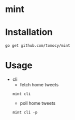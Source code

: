 # mint

# Installation
```
go get github.com/tomocy/mint
```

# Usage
- cli
    - fetch home tweets
    ```
    mint cli
    ```
    - poll home tweets
    ```
    mint cli -p
    ```
    
